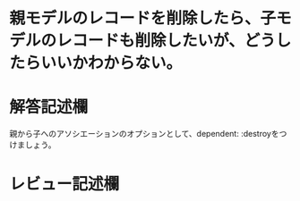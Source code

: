 # 親モデルのレコードを削除したら、子モデルのレコードも削除したいが、どうしたらいいかわからない。
# 解答記述欄

親から子へのアソシエーションのオプションとして、dependent: :destroyをつけましょう。





# レビュー記述欄
